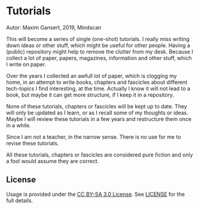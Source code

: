 # Tutorials

Autor: Maxim Gansert, 2019, Mindscan

This will become a series of single (one-shot) tutorials. I really miss writing down ideas or other stuff, which might be useful for other people.
Having a (public) repository might help to remove the clutter from my desk. Because I collect a lot of paper, papers, magazines, information and 
other stuff, which I write on paper.

Over the years I collected an awfull lot of paper, which is clogging my home, in an attempt to write books, chapters and fascicles about 
different tech-topics I find interesting, at the time. Actually I know it will not lead to a book, but maybe it can get more structure, 
if I keep it in a repository. 

None of these tutorials, chapters or fascicles will be kept up to date. They will only be updated as I learn, or as I recall some of my thoughts 
or ideas. Maybe I will review these tutorials in a few years and restructure them once in a while.

Since I am not a teacher, in the narrow sense. There is no use for me to revise these tutorials. 

All these tutorials, chapters or fascicles are considered pure fiction and only a fool would assume they are correct.

## License

Usage is provided under the [CC BY-SA 3.0 License](https://creativecommons.org/licenses/by-sa/3.0/). See [LICENSE](https://creativecommons.org/licenses/by-sa/3.0/legalcode) for the full details.
